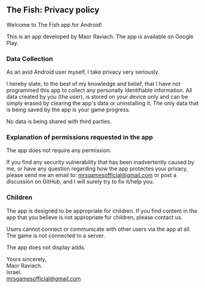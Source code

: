 ## The Fish: Privacy policy

Welcome to The Fish app for Android!

This is an app developed by Maor Raviach. The app is available on Google Play.

### Data Collection

As an avid Android user myself, I take privacy very seriously.

I hereby state, to the best of my knowledge and belief, that I have not programmed this app to collect any personally identifiable information.
All data created by you (the user), is stored on your device only and can be simply erased by clearing the app's data or uninstalling it.
The only data that is being saved by the app is your game progress.

No data is being shared with third parties.
	

### Explanation of permissions requested in the app

The app does not require any permission.

If you find any security vulnerability that has been inadvertently caused by me, or have any question regarding how the app protectes your privacy, please send me an email to: mrsgamesofficial@gmail.com or post a discussion on GitHub, and I will surely try to fix it/help you.


### Children

The app is designed to be appropriate for children. If you find content in the app that you believe is not appropriate for children, please contact us.

Users cannot connect or communicate with other users via the app at all. The game is not connected to a server.

The app does not display adds.


Yours sincerely,  
Maor Raviach.  
Israel.  
mrsgamesofficial@gmail.com
